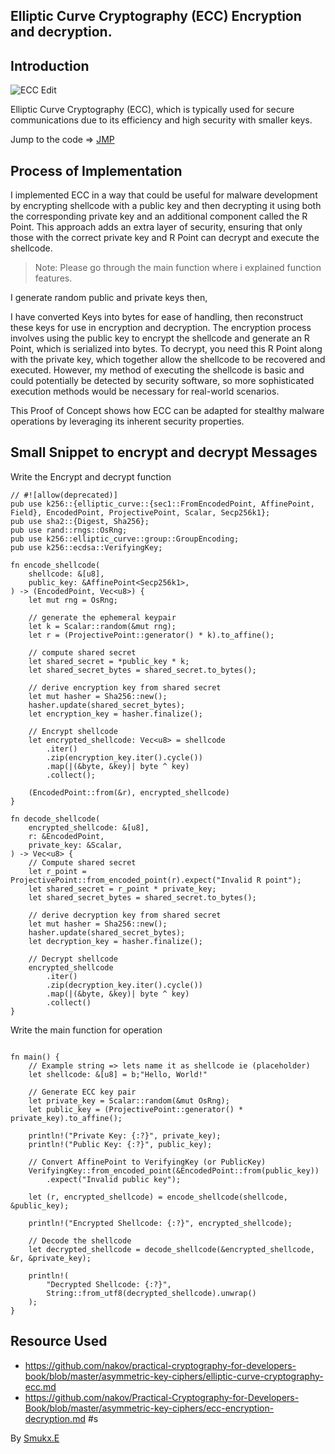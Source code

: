 ## Elliptic Curve Cryptography (ECC) Encryption and decryption.

## Introduction

![ECC Edit](https://github.com/nakov/Practical-Cryptography-for-Developers-Book/blob/master/.gitbook/assets/ecc-visualization-tool.png?raw=true)

Elliptic Curve Cryptography (ECC), which is typically used for secure communications due to its efficiency and high security with smaller keys. 

Jump to the code => [JMP](./src/main.rs)

## Process of Implementation

I implemented ECC in a way that could be useful for malware development by encrypting shellcode with a public key and then decrypting it using both the corresponding private key and an additional component called the R Point. This approach adds an extra layer of security, ensuring that only those with the correct private key and R Point can decrypt and execute the shellcode. 

> Note: Please go through the main function where i explained function features.

I generate random public and private keys then,

I have converted Keys into bytes for ease of handling, then reconstruct these keys for use in encryption and decryption. The encryption process involves using the public key to encrypt the shellcode and generate an R Point, which is serialized into bytes. To decrypt, you need this R Point along with the private key, which together allow the shellcode to be recovered and executed. However, my method of executing the shellcode is basic and could potentially be detected by security software, so more sophisticated execution methods would be necessary for real-world scenarios. 

This Proof of Concept shows how ECC can be adapted for stealthy malware operations by leveraging its inherent security properties.


## Small Snippet to encrypt and decrypt Messages

Write the Encrypt and decrypt function

```
// #![allow(deprecated)]
pub use k256::{elliptic_curve::{sec1::FromEncodedPoint, AffinePoint, Field}, EncodedPoint, ProjectivePoint, Scalar, Secp256k1};
pub use sha2::{Digest, Sha256};
pub use rand::rngs::OsRng;
pub use k256::elliptic_curve::group::GroupEncoding;
pub use k256::ecdsa::VerifyingKey;

fn encode_shellcode(
    shellcode: &[u8],
    public_key: &AffinePoint<Secp256k1>,
) -> (EncodedPoint, Vec<u8>) {
    let mut rng = OsRng;

    // generate the ephemeral keypair
    let k = Scalar::random(&mut rng);
    let r = (ProjectivePoint::generator() * k).to_affine();

    // compute shared secret
    let shared_secret = *public_key * k;
    let shared_secret_bytes = shared_secret.to_bytes();

    // derive encryption key from shared secret
    let mut hasher = Sha256::new();
    hasher.update(shared_secret_bytes);
    let encryption_key = hasher.finalize();

    // Encrypt shellcode
    let encrypted_shellcode: Vec<u8> = shellcode
        .iter()
        .zip(encryption_key.iter().cycle())
        .map(|(&byte, &key)| byte ^ key)
        .collect();

    (EncodedPoint::from(&r), encrypted_shellcode)
}

fn decode_shellcode(
    encrypted_shellcode: &[u8],
    r: &EncodedPoint,
    private_key: &Scalar,
) -> Vec<u8> {
    // Compute shared secret
    let r_point = ProjectivePoint::from_encoded_point(r).expect("Invalid R point");
    let shared_secret = r_point * private_key;
    let shared_secret_bytes = shared_secret.to_bytes();

    // derive decryption key from shared secret
    let mut hasher = Sha256::new();
    hasher.update(shared_secret_bytes);
    let decryption_key = hasher.finalize();

    // Decrypt shellcode
    encrypted_shellcode
        .iter()
        .zip(decryption_key.iter().cycle())
        .map(|(&byte, &key)| byte ^ key)
        .collect()
}
```

Write the main function for operation

```

fn main() {
    // Example string => lets name it as shellcode ie (placeholder)
    let shellcode: &[u8] = b;"Hello, World!"

    // Generate ECC key pair
    let private_key = Scalar::random(&mut OsRng);
    let public_key = (ProjectivePoint::generator() * private_key).to_affine();

    println!("Private Key: {:?}", private_key);
    println!("Public Key: {:?}", public_key);

    // Convert AffinePoint to VerifyingKey (or PublicKey)
    VerifyingKey::from_encoded_point(&EncodedPoint::from(public_key))
        .expect("Invalid public key");

    let (r, encrypted_shellcode) = encode_shellcode(shellcode, &public_key);

    println!("Encrypted Shellcode: {:?}", encrypted_shellcode);

    // Decode the shellcode
    let decrypted_shellcode = decode_shellcode(&encrypted_shellcode, &r, &private_key);

    println!(
        "Decrypted Shellcode: {:?}",
        String::from_utf8(decrypted_shellcode).unwrap()
    );
}
```

## Resource Used

* https://github.com/nakov/practical-cryptography-for-developers-book/blob/master/asymmetric-key-ciphers/elliptic-curve-cryptography-ecc.md
* https://github.com/nakov/Practical-Cryptography-for-Developers-Book/blob/master/asymmetric-key-ciphers/ecc-encryption-decryption.md
#s

By [Smukx.E](https://x.com/5mukx)